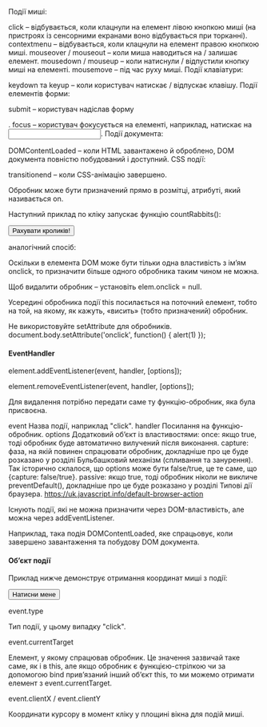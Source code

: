Події миші:

click – відбувається, коли клацнули на елемент лівою кнопкою миші (на пристроях із сенсорними екранами воно відбувається при торканні).
contextmenu – відбувається, коли клацнули на елемент правою кнопкою миші.
mouseover / mouseout – коли миша наводиться на / залишає елемент.
mousedown / mouseup – коли натиснули / відпустили кнопку миші на елементі.
mousemove – під час руху миші.
Події клавіатури:

keydown та keyup – коли користувач натискає / відпускає клавішу.
Події елементів форми:

submit – користувач надіслав форму <form>.
focus – користувач фокусується на елементі, наприклад, натискає на <input>.
Події документа:

DOMContentLoaded – коли HTML завантажено й оброблено, DOM документа повністю побудований і доступний.
CSS події:

transitionend – коли CSS-анімацію завершено.


Обробник може бути призначений прямо в розмітці, атрибуті, який називається on<event>.

Наступний приклад по кліку запускає функцію countRabbits():

<input type="button" onclick="countRabbits()" value="Рахувати кроликів!">

аналогічний спосіб:

<script>
  button.onclick = function() {
    countRabbits();
  };
</script>

Оскільки в елемента DOM може бути тільки одна властивість з ім’ям onclick, то призначити більше одного обробника таким чином не можна.

Щоб видалити обробник – установіть elem.onclick = null.

Усередині обробника події this посилається на поточний елемент, тобто на той, на якому, як кажуть, «висить» (тобто призначений) обробник.

Не використовуйте setAttribute для обробників.
document.body.setAttribute('onclick', function() { alert(1) });

#### EventHandler

element.addEventListener(event, handler, [options]);

element.removeEventListener(event, handler, [options]);

Для видалення потрібно передати саме ту функцію-обробник, яка була присвоєна.

event
Назва події, наприклад "click".
handler
Посилання на функцію-обробник.
options
Додатковий об’єкт із властивостями:
once: якщо true, тоді обробник буде автоматично вилучений після виконання.
capture: фаза, на якій повинен спрацювати обробник, докладніше про це буде розказано у розділі Бульбашковий механізм (спливання та занурення). Так історично склалося, що options може бути false/true, це те саме, що {capture: false/true}.
passive: якщо true, тоді обробник ніколи не викличе preventDefault(), докладніше про це буде розказано у розділі Типові дії браузера. https://uk.javascript.info/default-browser-action


Існують події, які не можна призначити через DOM-властивість, але можна через addEventListener.

Наприклад, така подія DOMContentLoaded, яке спрацьовує, коли завершено завантаження та побудову DOM документа.

#### Об’єкт події
Приклад нижче демонструє отримання координат миші з події:

<input type="button" value="Натисни мене" id="elem">

<script>
  elem.onclick = function(event) {
    // вивести тип події, елемент та координати кліка
    alert(event.type + " на " + event.currentTarget);
    alert("Координати: " + event.clientX + ":" + event.clientY);
  };
</script>

event.type

Тип події, у цьому випадку "click".

event.currentTarget

Елемент, у якому спрацював обробник. Це значення зазвичай таке саме, як і в this, але якщо обробник є функцією-стрілкою чи за допомогою bind прив’язаний інший об’єкт this, то ми можемо отримати елемент з event.currentTarget.

event.clientX / event.clientY

Координати курсору в момент кліку у площині вікна для подій миші.
